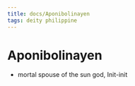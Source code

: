 ```yaml
---
title: docs/Aponibolinayen
tags: deity philippine
---
```


# Aponibolinayen
- mortal spouse of the sun god, Init-init